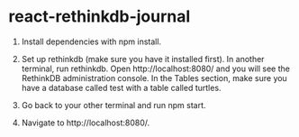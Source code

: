 # react-rethinkdb-journal

1. Install dependencies with npm install.

2. Set up rethinkdb (make sure you have it installed first). In another terminal, run rethinkdb. Open http://localhost:8080/  and you will see the RethinkDB administration console. In the Tables section, make sure you have a database called test with a table called turtles.

 3. Go back to your other terminal and run npm start.

 4. Navigate to http://localhost:8080/.

